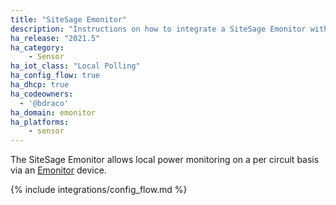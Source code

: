 ```yaml
---
title: "SiteSage Emonitor"
description: "Instructions on how to integrate a SiteSage Emonitor within Home Assistant."
ha_release: "2021.5"
ha_category:
    - Sensor
ha_iot_class: "Local Polling"
ha_config_flow: true
ha_dhcp: true
ha_codeowners:
  - '@bdraco'
ha_domain: emonitor
ha_platforms:
    - sensor
---
```


The SiteSage Emonitor allows local power monitoring on a per circuit basis via an [Emonitor](https://powerhousedynamics.com/solutions/sitesage/) device.

{% include integrations/config_flow.md %}
